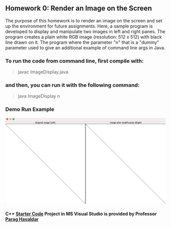 ## Homework 0: Render an Image on the Screen

The purpose of this homework is to render an image on the screen and set up the environment for 
future assignments. Here, a sample program is developed to display and manipulate two images in 
left and right panes. The program creates a plain white RGB image (resolution: 512 x 512) 
with black line drawn on it. The program where the parameter "n" that is a "dummy" parameter
used to give an additional example of command line args in Java.

### To run the code from command line, first compile with:

> javac ImageDisplay.java

### and then, you can run it with the following command:

> java ImageDisplay n

### Demo Run Example

![demo-run](assets/demo-run.png)

#### C++ [Starter Code](ImageDisplay_C++) Project in MS Visual Studio is provided by Professor [Parag Havaldar](https://viterbi.usc.edu/directory/faculty/Havaldar/Parag)